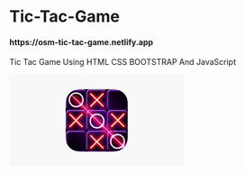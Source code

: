 # Tic-Tac-Game
<h4>https://osm-tic-tac-game.netlify.app</h4>
<p>Tic Tac Game Using HTML CSS BOOTSTRAP And JavaScript</p>
<img src="preview.png">